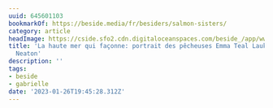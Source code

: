 ```yaml
---
uuid: 645601103
bookmarkOf: https://beside.media/fr/besiders/salmon-sisters/
category: article
headImage: https://cside.sfo2.cdn.digitaloceanspaces.com/beside_/app/www/2021/02/BESIDE_Besiders_SalmonSisters_thumbnail.jpg
title: 'La haute mer qui façonne: portrait des pêcheuses Emma Teal Laukitis et Claire
  Neaton'
description: ''
tags:
- beside
- gabrielle
date: '2023-01-26T19:45:28.312Z'
---
```



